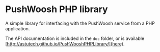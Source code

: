 PushWoosh PHP library
=====================

A simple library for interfacing with the PushWoosh service from a PHP application.

The API documentation is included in the `doc` folder, or is available [http://astutech.github.io/PushWooshPHPLibrary/](here).
